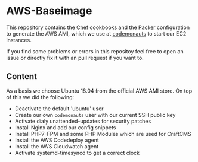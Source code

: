 # AWS-Baseimage

This repository contains the [Chef]() cookbooks and the [Packer]() configuration to generate the AWS AMI,
which we use at [codemonauts](https://codemonauts.com/) to start our EC2 instances.

If you find some problems or errors in this repositoy feel free to open an issue or directly fix it with an pull
request if you want to.  

## Content

As a basis we choose Ubuntu 18.04 from the official AWS AMI store. On top of this we did the following:

  * Deactivate the default 'ubuntu' user
  * Create our own `codemonauts` user with our current SSH public key
  * Activate dialy unattended-updates for security patches
  * Install Nginx and add our config snippets
  * Install PHP7-FPM and some PHP Modules which are used for CraftCMS
  * Install the AWS Codedeploy agent
  * Install the AWS Cloudwatch agent
  * Activate systemd-timesyncd to get a correct clock
